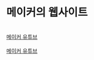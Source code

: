 <html>
  <body>
    <h1>메이커의 웹사이트</h1>
    <br>
    <a href='https://www.youtube.com/c/메이커' 
      target='_blank'>
      메이커 유튜브
    </a>
    <br>
    <br>
    <a href='https://www.youtube.com/c/메이커' 
      target='_blank'>
      메이커 유튜브
    </a>
  </body>
</html>
